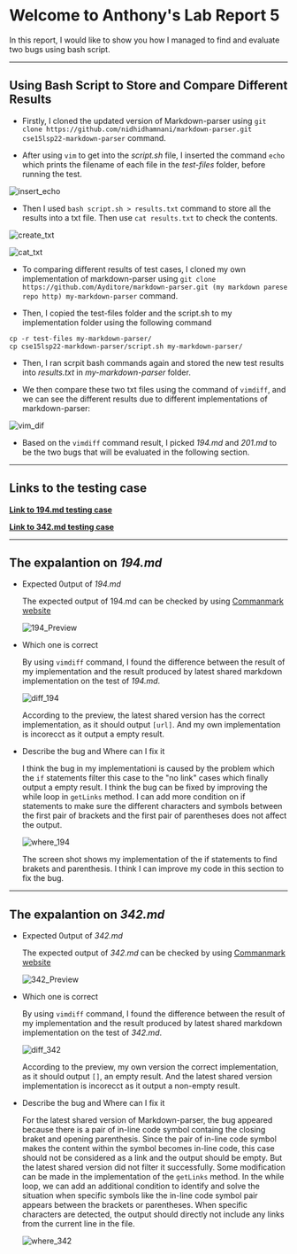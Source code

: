 # Welcome to Anthony's Lab Report 5

In this report, I would like to show you how I managed to find and evaluate two bugs using bash script. 

---

## Using Bash Script to Store and Compare Different Results  

* Firstly, I cloned the updated version of Markdown-parser using `git clone https://github.com/nidhidhamnani/markdown-parser.git cse15lsp22-markdown-parser` command.  

* After using `vim` to get into the _script.sh_ file, I inserted the command `echo` which prints the filename of each file in the _test-files_ folder, before running the test.  

![insert_echo](insert_echo.png)  

* Then I used `bash script.sh > results.txt` command to store all the results into a txt file. Then use `cat results.txt` to check the contents.  

![create_txt](bash_txt.png)

![cat_txt](cat_txt.png)

* To comparing different results of test cases, I cloned my own implementation of markdown-parser using `git clone https://github.com/Ayditore/markdown-parser.git (my markdown parese repo http) my-markdown-parser` command.

* Then, I copied the test-files folder and the script.sh to my implementation folder using the following command

```
cp -r test-files my-markdown-parser/
cp cse15lsp22-markdown-parser/script.sh my-markdown-parser/
```

* Then, I ran scrpit bash commands again and stored the new test results into _results.txt_ in _my-markdown-parser_ folder.

* We then compare these two txt files using the command of `vimdiff`, and we can see the different results due to different implementations of markdown-parser:

![vim_dif](vim_dif.png)

* Based on the `vimdiff` command result, I picked _194.md_ and _201.md_ to be the two bugs that will be evaluated in the following section.

---

## Links to the testing case 
[**Link to 194.md testing case**](https://github.com/nidhidhamnani/markdown-parser/blob/main/test-files/194.md)

[**Link to 342.md testing case**](https://github.com/nidhidhamnani/markdown-parser/blob/main/test-files/342.md)

---

## The expalantion on _194.md_


* Expected 0utput of _194.md_

    The expected output of 194.md can be checked by using [Commanmark website](https://spec.commonmark.org/dingus/)

    ![194_Preview](194_Preview.png)


* Which one is correct

    By using `vimdiff` command, I found the difference between the result of my implementation and the result produced by latest shared markdown implementation on the test of _194.md_.

    ![diff_194](vim_dif_194.png)

    According to the preview, the latest shared version has the correct implementation, as it should output `[url]`. And my own implementation is incorecct as it output a empty result.

* Describe the bug and Where can I fix it

    I think the bug in my implementationi is caused by the problem which the `if` statements filter this case to the "no link" cases which finally output a empty result. I think the bug can be fixed by improving the while loop in `getLinks` method. I can add more condition on if statements to make sure the different characters and symbols between the first pair of brackets and the first pair of parentheses does not affect the output.

    ![where_194](194_code_fix.png)

    The screen shot shows my implementation of the if statements to find brakets and parenthesis. I think I can improve my code in this section to fix the bug.

---

## The expalantion on _342.md_
* Expected 0utput of _342.md_

    The expected output of _342.md_ can be checked by using [Commanmark website](https://spec.commonmark.org/dingus/)

    ![342_Preview](342_Preview.png)


* Which one is correct

    By using `vimdiff` command, I found the difference between the result of my implementation and the result produced by latest shared markdown implementation on the test of _342.md_.

    ![diff_342](vim_dif_342.png)

    According to the preview, my own version the correct implementation, as it should output `[]`, an empty result. And the latest shared version implementation is incorecct as it output a non-empty result.

* Describe the bug and Where can I fix it

    For the latest shared version of Markdown-parser, the bug appeared because there is a pair of in-line code symbol containg the closing braket and opening parenthesis. Since the pair of in-line code symbol makes the content within the symbol becomes in-line code, this case should not be considered as a link and the output should be empty. But the latest shared version did not filter it successfully. Some modification can be made in the implementation of the `getLinks` method. In the while loop, we can add an additional condition to identify and solve the situation when specific symbols like the in-line code symbol pair appears between the brackets or parentheses. When specific characters are detected, the output should directly not include any links from the current line in the file.

    ![where_342](342_code_fix.png)